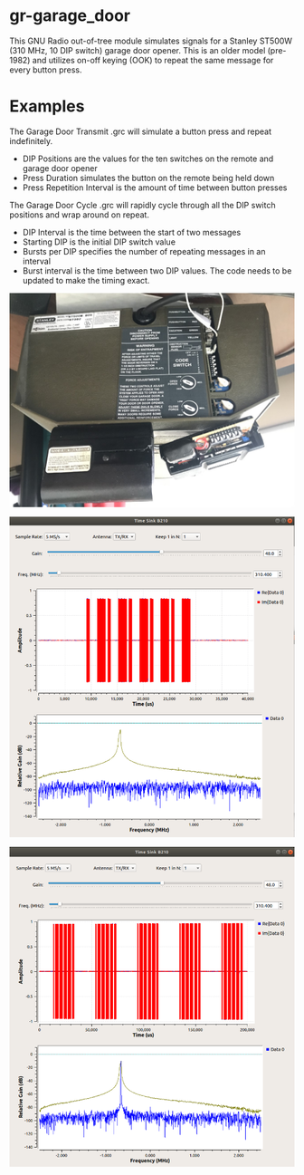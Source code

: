 # gr-garage_door

This GNU Radio out-of-tree module simulates signals for a Stanley ST500W (310 MHz, 10 DIP switch) garage door opener. This is an older model (pre-1982) and utilizes on-off keying (OOK) to repeat the same message for every button press. 

# Examples

The Garage Door Transmit .grc will simulate a button press and repeat indefinitely.
  - DIP Positions are the values for the ten switches on the remote and garage door opener
  - Press Duration simulates the button on the remote being held down
  - Press Repetition Interval is the amount of time between button presses
  
The Garage Door Cycle .grc will rapidly cycle through all the DIP switch positions and wrap around on repeat.
  - DIP Interval is the time between the start of two messages
  - Starting DIP is the initial DIP switch value
  - Bursts per DIP specifies the number of repeating messages in an interval
  - Burst interval is the time between two DIP values. The code needs to be updated to make the timing exact.
  
![Garage Door Opener and Remote](examples/Garage_Door1.jpg)

![Single Message from Remote](examples/Garage_Door_Time_Freq2.png)

![Burst from Remote](examples/Garage_Door_Time_Freq1.png)
